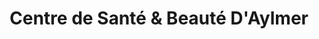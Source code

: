 ---
title: "Centre de Santé & Beauté D'Aylmer"
url: /gatineau/centre-de-sante-and-beaute-daylmer/
shop: beauty
---